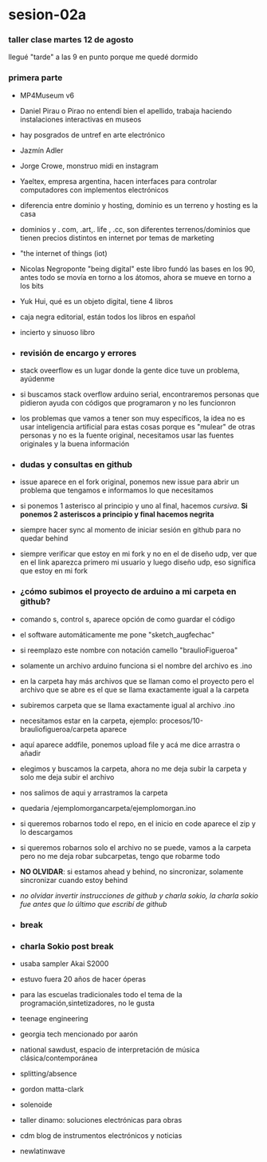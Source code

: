 # sesion-02a
### taller clase martes 12 de agosto

llegué "tarde" a las 9 en punto porque me quedé dormido

### primera parte

- MP4Museum v6
- Daniel Pirau o Pirao no entendí bien el apellido, trabaja haciendo instalaciones interactivas en museos
-  hay posgrados de untref en arte electrónico
- Jazmín Adler
- Jorge Crowe, monstruo midi en instagram
- Yaeltex, empresa argentina, hacen interfaces para controlar computadores con implementos electrónicos
- diferencia entre dominio y hosting, dominio es un terreno y hosting es la casa
- dominios y . com, .art,. life , .cc, son diferentes terrenos/dominios que tienen precios distintos en internet por temas de marketing
- "the internet of things (iot)
- Nicolas Negroponte "being digital" este libro fundó las bases en los 90, antes todo se movía en torno a los átomos, ahora se mueve en torno a los bits
- Yuk Hui, qué es un objeto digital, tiene 4 libros
- caja negra editorial, están todos los libros en español
- incierto y sinuoso libro

- ### **revisión de encargo y errores**
- stack oveerflow es un lugar donde la gente dice tuve un problema, ayúdenme
- si buscamos stack overflow arduino serial, encontraremos personas que pidieron ayuda con códigos que programaron y no les funcionron
- los problemas que vamos a tener son muy específicos, la idea no es usar inteligencia artificial para estas cosas porque es "mulear" de otras personas y no es la fuente original, necesitamos usar las fuentes originales y la buena información
- ### **dudas y consultas en github**
- issue aparece en el fork original, ponemos new issue para abrir un problema que tengamos e informamos lo que necesitamos
- si ponemos 1 asterisco al principio y uno al final, hacemos *cursiva*. **Si ponemos 2 asteriscos a principio y final hacemos negrita**
- siempre hacer sync al momento de iniciar sesión en github para no quedar behind
- siempre verificar que estoy en mi fork y no en el de diseño udp, ver que en el link aparezca primero mi usuario y luego diseño udp, eso significa que estoy en mi fork
- ### **¿cómo subimos el proyecto de arduino a mi carpeta en github?**
- comando s, control s, aparece opción de como guardar el código
- el software automáticamente me pone "sketch_augfechac"
- si reemplazo este nombre con notación camello "braulioFigueroa"
- solamente un archivo arduino funciona si el nombre del archivo es .ino
- en la carpeta hay más archivos que se llaman como el proyecto pero el archivo que se abre es el que se llama exactamente igual a la carpeta
- subiremos carpeta que se llama exactamente igual al archivo .ino
- necesitamos estar en la carpeta, ejemplo: procesos/10-brauliofigueroa/carpeta aparece
- aquí aparece addfile, ponemos upload file y acá me dice arrastra o añadir
- elegimos y buscamos la carpeta, ahora no me deja subir la carpeta y solo me deja subir el archivo
- nos salimos de aqui y arrastramos la carpeta
- quedaria /ejemplomorgancarpeta/ejemplomorgan.ino
- si queremos robarnos todo el repo, en el inicio en code aparece el zip y lo descargamos
- si queremos robarnos solo el archivo no se puede, vamos a la carpeta pero no me deja robar subcarpetas, tengo que robarme todo
  
-  **NO OLVIDAR**: si estamos ahead y behind, no sincronizar, solamente sincronizar cuando estoy behind
-  *no olvidar invertir instrucciones de github y charla sokio, la charla sokio fue antes que lo último que escribí de github*
 
 
- ### break

- ### **charla Sokio post break**
- usaba sampler Akai S2000
- estuvo fuera 20 años de hacer óperas
- para las escuelas tradicionales todo el tema de la programación,sintetizadores, no le gusta
- teenage engineering
- georgia tech mencionado por aarón
- national sawdust, espacio de interpretación de música clásica/contemporánea
- splitting/absence
- gordon matta-clark
- solenoide
- taller dinamo: soluciones electrónicas para obras
- cdm blog de instrumentos electrónicos y noticias
- newlatinwave


  
 
